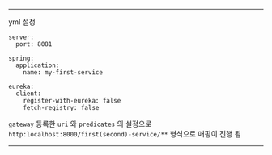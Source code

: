 
---

yml 설정
```
server:
  port: 8081

spring:
  application:
    name: my-first-service

eureka:
  client:
    register-with-eureka: false
    fetch-registry: false

```

`gateway` 등록한 `uri` 와 `predicates` 의 설정으로  
`http:localhost:8000/first(second)-service/**`  형식으로 매핑이 진행 됨

---
